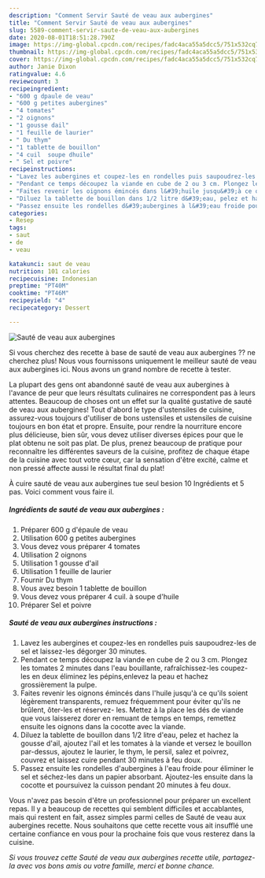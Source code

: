 ```yaml
---
description: "Comment Servir Sauté de veau aux aubergines"
title: "Comment Servir Sauté de veau aux aubergines"
slug: 5589-comment-servir-saute-de-veau-aux-aubergines
date: 2020-08-01T18:51:28.790Z
image: https://img-global.cpcdn.com/recipes/fadc4aca55a5dcc5/751x532cq70/saute-de-veau-aux-aubergines-photo-principale-de-la-recette.jpg
thumbnail: https://img-global.cpcdn.com/recipes/fadc4aca55a5dcc5/751x532cq70/saute-de-veau-aux-aubergines-photo-principale-de-la-recette.jpg
cover: https://img-global.cpcdn.com/recipes/fadc4aca55a5dcc5/751x532cq70/saute-de-veau-aux-aubergines-photo-principale-de-la-recette.jpg
author: Janie Dixon
ratingvalue: 4.6
reviewcount: 3
recipeingredient:
- "600 g dpaule de veau"
- "600 g petites aubergines"
- "4 tomates"
- "2 oignons"
- "1 gousse dail"
- "1 feuille de laurier"
- " Du thym"
- "1 tablette de bouillon"
- "4 cuil  soupe dhuile"
- " Sel et poivre"
recipeinstructions:
- "Lavez les aubergines et coupez-les en rondelles puis saupoudrez-les de sel et laissez-les dégorger 30 minutes."
- "Pendant ce temps découpez la viande en cube de 2 ou 3 cm. Plongez les tomates 2 minutes dans l&#39;eau bouillante, rafraîchissez-les coupez-les en deux éliminez les pépins,enlevez la peau et hachez grossièrement la pulpe."
- "Faites revenir les oignons émincés dans l&#39;huile jusqu&#39;à ce qu&#39;ils soient légèrement transparents, remuez fréquemment pour éviter qu&#39;ils ne brûlent, ôter-les et réservez- les. Mettez à la place les dés de viande que vous laisserez dorer en remuant de temps en temps, remettez ensuite les oignons dans la cocotte avec la viande."
- "Diluez la tablette de bouillon dans 1/2 litre d&#39;eau, pelez et hachez la gousse d&#39;ail, ajoutez l&#39;ail et les tomates à la viande et versez le bouillon par-dessus, ajoutez le laurier, le thym, le persil, salez et poivrez, couvrez et laissez cuire pendant 30 minutes à feu doux."
- "Passez ensuite les rondelles d&#39;aubergines à l&#39;eau froide pour éliminer le sel et séchez-les dans un papier absorbant. Ajoutez-les ensuite dans la cocotte et poursuivez la cuisson pendant 20 minutes à feu doux."
categories:
- Resep
tags:
- saut
- de
- veau

katakunci: saut de veau 
nutrition: 101 calories
recipecuisine: Indonesian
preptime: "PT40M"
cooktime: "PT46M"
recipeyield: "4"
recipecategory: Dessert

---
```



![Sauté de veau aux aubergines](https://img-global.cpcdn.com/recipes/fadc4aca55a5dcc5/751x532cq70/saute-de-veau-aux-aubergines-photo-principale-de-la-recette.jpg)

Si vous cherchez des recette à base de sauté de veau aux aubergines ?? ne cherchez plus! Nous vous fournissons uniquement le meilleur sauté de veau aux aubergines ici. Nous avons un grand nombre de recette à tester.

La plupart des gens ont abandonné sauté de veau aux aubergines à l'avance de peur que leurs résultats culinaires ne correspondent pas à leurs attentes. Beaucoup de choses ont un effet sur la qualité gustative de sauté de veau aux aubergines! Tout d'abord le type d'ustensiles de cuisine, assurez-vous toujours d'utiliser de bons ustensiles et ustensiles de cuisine toujours en bon état et propre. Ensuite, pour rendre la nourriture encore plus délicieuse, bien sûr, vous devez utiliser diverses épices pour que le plat obtenu ne soit pas plat. De plus, prenez beaucoup de pratique pour reconnaître les différentes saveurs de la cuisine, profitez de chaque étape de la cuisine avec tout votre cœur, car la sensation d'être excité, calme et non pressé affecte aussi le résultat final du plat!

<!--inarticleads1-->

À cuire sauté de veau aux aubergines tue seul besion 10 Ingrédients et 5 pas. Voici comment vous faire il.

##### Ingrédients de sauté de veau aux aubergines :

1. Préparer 600 g d&#39;épaule de veau
1. Utilisation 600 g petites aubergines
1. Vous devez vous préparer 4 tomates
1. Utilisation 2 oignons
1. Utilisation 1 gousse d&#39;ail
1. Utilisation 1 feuille de laurier
1. Fournir  Du thym
1. Vous avez besoin 1 tablette de bouillon
1. Vous devez vous préparer 4 cuil. à soupe d&#39;huile
1. Préparer  Sel et poivre




<!--inarticleads2-->

##### Sauté de veau aux aubergines instructions :

1. Lavez les aubergines et coupez-les en rondelles puis saupoudrez-les de sel et laissez-les dégorger 30 minutes.
1. Pendant ce temps découpez la viande en cube de 2 ou 3 cm. Plongez les tomates 2 minutes dans l&#39;eau bouillante, rafraîchissez-les coupez-les en deux éliminez les pépins,enlevez la peau et hachez grossièrement la pulpe.
1. Faites revenir les oignons émincés dans l&#39;huile jusqu&#39;à ce qu&#39;ils soient légèrement transparents, remuez fréquemment pour éviter qu&#39;ils ne brûlent, ôter-les et réservez- les. Mettez à la place les dés de viande que vous laisserez dorer en remuant de temps en temps, remettez ensuite les oignons dans la cocotte avec la viande.
1. Diluez la tablette de bouillon dans 1/2 litre d&#39;eau, pelez et hachez la gousse d&#39;ail, ajoutez l&#39;ail et les tomates à la viande et versez le bouillon par-dessus, ajoutez le laurier, le thym, le persil, salez et poivrez, couvrez et laissez cuire pendant 30 minutes à feu doux.
1. Passez ensuite les rondelles d&#39;aubergines à l&#39;eau froide pour éliminer le sel et séchez-les dans un papier absorbant. Ajoutez-les ensuite dans la cocotte et poursuivez la cuisson pendant 20 minutes à feu doux.




<!--inarticleads1-->

<p>
Vous n'avez pas besoin d'être un professionnel pour préparer un excellent repas. Il y a beaucoup de recettes qui semblent difficiles et accablantes, mais qui restent en fait, assez simples parmi celles de Sauté de veau aux aubergines recette. Nous souhaitons que cette recette vous ait insufflé une certaine confiance en vous pour la prochaine fois que vous resterez dans la cuisine.
</p>

<p>
<i>Si vous trouvez cette Sauté de veau aux aubergines recette utile, partagez-la avec vos bons amis ou votre famille, merci et bonne chance.</i>
</p>
